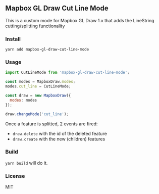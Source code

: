 ## Mapbox GL Draw Cut Line Mode

This is a custom mode for Mapbox GL Draw 1.x that adds the LineString cutting/splitting functionality

### Install

`yarn add mapbox-gl-draw-cut-line-mode`

### Usage

```js
import CutLineMode from 'mapbox-gl-draw-cut-line-mode';

const modes = MapboxDraw.modes;
modes.cut_line = CutLineMode;

const draw = new MapboxDraw({
  modes: modes
});

draw.changeMode('cut_line');
```

Once a feature is splitted, 2 events are fired:
- `draw.delete` with the id of the deleted feature
- `draw.create` with the new (children) features

### Build

`yarn build` will do it.

### License

MIT
